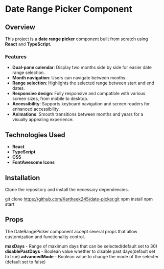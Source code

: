 # Date Range Picker Component

## Overview

This project is a **date range picker** component built from scratch using **React** and **TypeScript**.

### Features

- **Dual-pane calendar**: Display two months side by side for easier date range selection.
- **Month navigation**: Users can navigate between months.
- **Range selection**: Highlights the selected range between start and end dates.
- **Responsive design**: Fully responsive and compatible with various screen sizes, from mobile to desktop.
- **Accessibility**: Supports keyboard navigation and screen readers for enhanced accessibility.
- **Animations**: Smooth transitions between months and years for a visually appealing experience.

## Technologies Used

- **React** 
- **TypeScript** 
- **CSS** 
- **FontAwesome Icons** 

## Installation

Clone the repository and install the necessary dependencies.

git clone https://github.com/Kartheek245/date-picker.git
npm install
npm start

## Props
The DateRangePicker component accept several props that allow customization and functionality control.

**maxDays** - Range of maximum days that can be selected(default set to 30)
**disablePastDays** - Boolean value whether to disable past days(default set to true)
**advancedMode** - Boolean value to change the mode of the selecter (default set to false)

